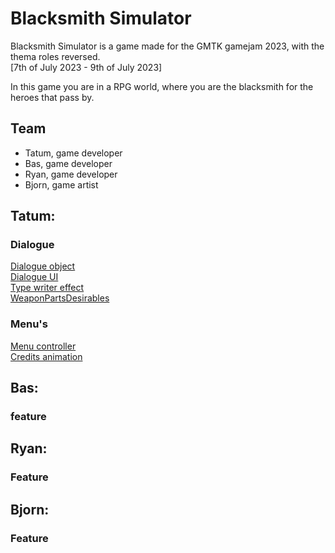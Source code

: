 # Blacksmith Simulator

Blacksmith Simulator is a game made for the GMTK gamejam 2023, with the thema roles reversed.<br> 
[7th of July 2023 - 9th of July 2023]

In this game you are in a RPG world, where you are the blacksmith for the heroes that pass by.

## Team
* Tatum, game developer
* Bas, game developer
* Ryan, game developer
* Bjorn, game artist

## Tatum:
### Dialogue
[Dialogue object](Assets/Scripts/UI/Dialogue/DialogueObject.cs)<br>
[Dialogue UI](Assets/Scripts/UI/Dialogue/DialogueUI.cs)<br>
[Type writer effect](Assets/Scripts/UI/Dialogue/TypeWriterEffect.cs)<br>
[WeaponPartsDesirables](Assets/Scripts/UI/Dialogue/WeaponPartsDesirables.cs)
### Menu's
[Menu controller](Assets/Scripts/MainMenu/MenuController.cs)<br>
[Credits animation](Assets/Scripts/MainMenu/EndAnimationScript.cs)

## Bas:
### feature

## Ryan:
### Feature

## Bjorn:
### Feature
